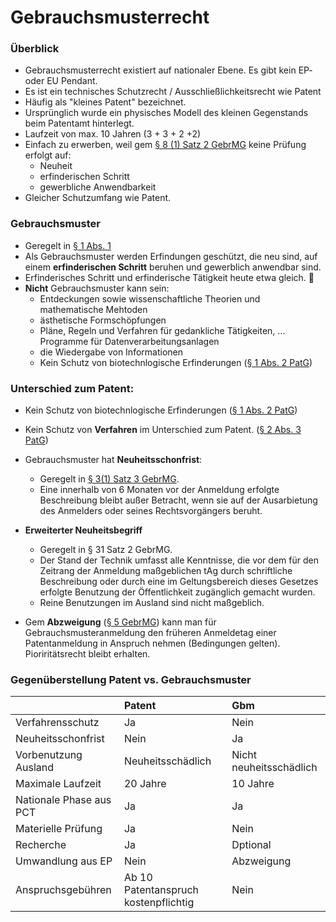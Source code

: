 # Gebrauchsmusterrecht

### Überblick

* Gebrauchsmusterrecht existiert auf nationaler Ebene. Es gibt kein EP- oder EU Pendant.
* Es ist ein technisches Schutzrecht / Ausschließlichkeitsrecht wie Patent
* Häufig als "kleines Patent" bezeichnet.
* Ursprünglich wurde ein physisches Modell des kleinen Gegenstands beim Patentamt hinterlegt.
* Laufzeit von max. 10 Jahren \(3 + 3 + 2 +2\)
* Einfach zu erwerben, weil gem [§ 8 \(1\) Satz 2 GebrMG](https://www.gesetze-im-internet.de/gebrmg/__8.html) keine Prüfung erfolgt auf:
  * Neuheit
  * erfinderischen Schritt 
  * gewerbliche Anwendbarkeit
* Gleicher Schutzumfang wie Patent.

### Gebrauchsmuster

* Geregelt in [§ 1 Abs. 1](https://www.gesetze-im-internet.de/gebrmg/__1.html)
* Als Gebrauchsmuster werden Erfindungen geschützt, die neu sind, auf einem **erfinderischen Schritt** beruhen und gewerblich anwendbar sind.
* Erfinderisches Schritt und erfinderische Tätigkeit heute etwa gleich. 🤝
* **Nicht** Gebrauchsmuster kann sein:
  * Entdeckungen sowie wissenschaftliche Theorien und mathematische Mehtoden
  * ästhetische Formschöpfungen
  * Pläne, Regeln und Verfahren für gedankliche Tätigkeiten, ... Programme für Datenverarbeitungsanlagen
  * die Wiedergabe von Informationen
  * Kein Schutz von biotechnlogische Erfinderungen \([§ 1 Abs. 2 PatG](https://www.gesetze-im-internet.de/patg/__1.html)\)

### Unterschied zum Patent:

* Kein Schutz von biotechnlogische Erfinderungen \([§ 1 Abs. 2 PatG](https://www.gesetze-im-internet.de/patg/__1.html)\)
* Kein Schutz von **Verfahren** im Unterschied zum Patent. \([§ 2 Abs. 3 PatG](https://www.gesetze-im-internet.de/gebrmg/__3.html)\)
* Gebrauchsmuster hat **Neuheitsschonfrist**: 
  * Geregelt in [§ 3\(1\) Satz 3 GebrMG](https://www.gesetze-im-internet.de/gebrmg/__1.html).
  * Eine innerhalb von 6 Monaten vor der Anmeldung erfolgte Beschreibung bleibt außer Betracht, wenn sie auf der Ausarbietung des Anmelders oder seines Rechtsvorgängers beruht.
* **Erweiterter Neuheitsbegriff**
  * Geregelt in § 31 Satz 2 GebrMG.
  * Der Stand der Technik umfasst alle Kenntnisse, die vor dem für den Zeitrang der Anmeldung maßgeblichen tAg durch schriftliche Beschreibung oder durch eine im Geltungsbereich dieses Gesetzes erfolgte Benutzung der Öffentlichkeit zugänglich gemacht wurden.
  * Reine Benutzungen im Ausland sind nicht maßgeblich.



* Gem **Abzweigung** \([§ 5 GebrMG](https://www.gesetze-im-internet.de/gebrmg/__5.html)\) kann man für Gebrauchsmusteranmeldung den früheren Anmeldetag einer Patentanmeldung in Anspruch nehmen \(Bedingungen gelten\). Pioriritätsrecht bleibt erhalten.

### Gegenüberstellung Patent vs. Gebrauchsmuster

|  | Patent | Gbm |
| :--- | :--- | :--- |
| Verfahrensschutz | Ja | Nein |
| Neuheitsschonfrist | Nein | Ja |
| Vorbenutzung Ausland | Neuheitsschädlich | Nicht neuheitsschädlich |
| Maximale Laufzeit | 20 Jahre | 10 Jahre |
| Nationale Phase aus PCT | Ja | Ja |
| Materielle Prüfung | Ja | Nein |
| Recherche | Ja | Dptional |
| Umwandlung aus EP | Nein | Abzweigung |
| Anspruchsgebühren | Ab 10 Patentanspruch kostenpflichtig | Nein |

